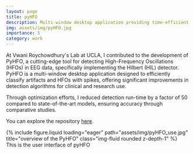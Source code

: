 ```yaml
---
layout: page
title: pyHFO
description: Multi-window desktop application providing time-efficient HFO detection algorithms for artifact and HFO with spike classification
img: assets/img/pyHFO.jpg
importance: 5
category: work
---
```


At Vwani Roychowdhury's Lab at UCLA, I contributed to the development of PyHFO, a cutting-edge tool for detecting High-Frequency Oscillations (HFOs) in EEG data, specifically implementing the Hilbert (HIL) detector. PyHFO is a multi-window desktop application designed to efficiently classify artifacts and HFOs with spikes, offering significant improvements in detection algorithms for clinical and research use.

Through optimization efforts, I reduced detection run-time by a factor of 50 compared to state-of-the-art models, ensuring accuracy through comparative studies.

You can explore the repository <a href="https://github.com/roychowdhuryresearch/pyHFO"> here</a>.

<div class="row">
    <div class="col-sm mt-3 mt-md-0">
        {% include figure.liquid loading="eager" path="assets/img/pyHFO_use.jpg" title="overview of the PyHFO" class="img-fluid rounded z-depth-1" %}
    </div>
</div>
<div class="caption">
    This is the user interface of pyHFO
</div>

